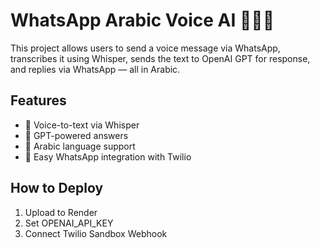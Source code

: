 # WhatsApp Arabic Voice AI 🤖🇸🇦

This project allows users to send a voice message via WhatsApp, transcribes it using Whisper, sends the text to OpenAI GPT for response, and replies via WhatsApp — all in Arabic.

## Features
- 🎤 Voice-to-text via Whisper
- 🧠 GPT-powered answers
- 💬 Arabic language support
- 📱 Easy WhatsApp integration with Twilio

## How to Deploy
1. Upload to Render
2. Set OPENAI_API_KEY
3. Connect Twilio Sandbox Webhook

